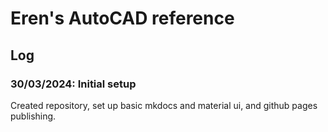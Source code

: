 # Eren's AutoCAD reference

## Log

### 30/03/2024: Initial setup

Created repository, set up basic mkdocs and material ui, and github pages publishing.
